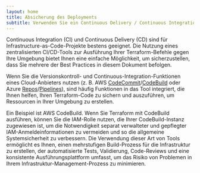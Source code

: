 ```yaml
---
layout: home
title: Absicherung des Deployments
subtitle: Verwenden Sie ein Continuous Delivery / Continuous Integration oder ein gemeinsames Orchestrierungswerkzeug, um Ihre Terraform-Operationen von einem einzigen gemeinsamen Standort aus auszuführen.
---
```


Continuous Integration \(CI\) und Continuous Delivery \(CD\) sind für Infrastructure-as-Code-Projekte bestens geeignet. Die Nutzung eines zentralisierten CI/CD-Tools zur Ausführung Ihrer Terraform-Befehle gegen Ihre Umgebung bietet Ihnen eine einfache Möglichkeit, um sicherzustellen, dass Sie mehrere der Best Practices in diesem Dokument befolgen.

Wenn Sie die Versionskontroll- und Continuous-Integration-Funktionen eines Cloud-Anbieters nutzen \(z. B. AWS [CodeCommit](https://aws.amazon.com/codecommit/)/[CodeBuild](https://aws.amazon.com/de/codebuild/) oder Azure [Repos](https://azure.microsoft.com/en-us/services/devops/repos/)/[Pipelines](https://azure.microsoft.com/en-us/services/devops/pipelines/)\), sind häufig Funktionen in das Tool integriert, die Ihnen helfen, Ihren Terraform-Code zu sichern und auszuführen, um Ressourcen in Ihrer Umgebung zu erstellen.

Ein Beispiel ist AWS CodeBuild. Wenn Sie Terraform mit CodeBuild ausführen, können Sie die IAM-Rolle nutzen, die Ihrer CodeBuild-Instanz zugewiesen ist, um die Notwendigkeit separat verwalteter und gepflegter IAM-Anmeldeinformationen zu vermeiden und so die allgemeine Systemsicherheit zu verbessern. Die Verwendung dieser Art von Tools ermöglicht es Ihnen, einen mehrstufigen Build-Prozess für die Infrastruktur zu erstellen, der automatisierte Tests, Validierung, Code-Reviews und eine konsistente Ausführungsplattform umfasst, um das Risiko von Problemen in Ihrem Infrastruktur-Management-Prozess zu minimieren.


